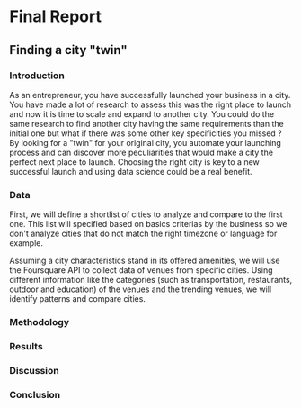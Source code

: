 # Final Report

## Finding a city "twin"

### Introduction

As an entrepreneur, you have successfully launched your business in a city. You have made a lot of research to assess this was the right place to launch and now it is time to scale and expand to another city. 
You could do the same research to find another city having the same requirements than the initial one but what if there was some other key specificities you missed ?
By looking for a "twin" for your original city, you automate your launching process and can discover more peculiarities that would make a city the perfect next place to launch.
Choosing the right city is key to a new successful launch and using data science could be a real benefit.

### Data

First, we will define a shortlist of cities to analyze and compare to the first one. This list will specified based on basics criterias by the business so we don't analyze cities that do not match the right timezone or language for example.

Assuming a city characteristics stand in its offered amenities, we will use the Foursquare API to collect data of venues from specific cities.
Using different information like the categories (such as transportation, restaurants, outdoor and education) of the venues and the trending venues, we will identify patterns and compare cities.

### Methodology

### Results

### Discussion

### Conclusion
